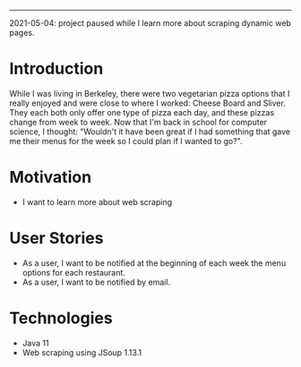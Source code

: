 -----
2021-05-04: project paused while I learn more about scraping dynamic web pages.

# Introduction
While I was living in Berkeley, there were two vegetarian pizza options that I really enjoyed and were close to where I worked: Cheese Board and Sliver.
They each both only offer one type of pizza each day, and these pizzas change from week to week. Now that I'm back in school for computer science, I thought:
"Wouldn't it have been great if I had something that gave me their menus for the week so I could plan if I wanted to go?".

# Motivation
* I want to learn more about web scraping

# User Stories
* As a user, I want to be notified at the beginning of each week the menu options for each restaurant.
* As a user, I want to be notified by email.

# Technologies
* Java 11
* Web scraping using JSoup 1.13.1


